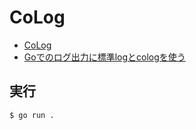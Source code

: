 # CoLog

* [CoLog](https://github.com/comail/colog)
* [Goでのログ出力に標準logとcologを使う](https://qiita.com/kmtr/items/406073651d7a12aab9c6)

## 実行

	$ go run .
